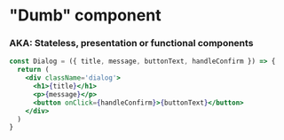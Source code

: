 # "Dumb" component 

### AKA: Stateless, presentation or functional components


```jsx
const Dialog = ({ title, message, buttonText, handleConfirm }) => {
  return (
    <div className='dialog'>
      <h1>{title}</h1>
      <p>{message}</p>
      <button onClick={handleConfirm}>{buttonText}</button>
    </div>
  )
}

```